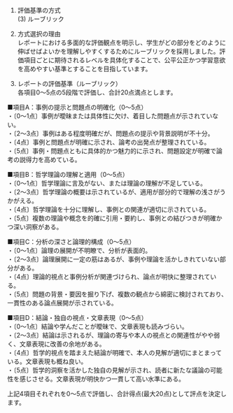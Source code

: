 1. 評価基準の方式  
(3) ルーブリック

2. 方式選択の理由  
レポートにおける多面的な評価観点を明示し、学生がどの部分をどのように伸ばせばよいかを理解しやすくするためにルーブリックを採用しました。評価項目ごとに期待されるレベルを具体化することで、公平公正かつ学習意欲を高めやすい基準とすることを目指しています。

3. レポートの評価基準（ルーブリック）  
各項目0～5点の5段階で評価し、合計20点満点とします。

■項目A：事例の提示と問題点の明確化（0～5点）  
・〔0～1点〕事例が曖昧または具体性に欠け、着目した問題点が示されていない。  
・〔2～3点〕事例はある程度明確だが、問題点の提示や背景説明が不十分。  
・〔4点〕事例と問題点が明確に示され、論考の出発点が整理されている。  
・〔5点〕事例・問題点ともに具体的かつ魅力的に示され、問題設定が明確で論考の説得力を高めている。  

■項目B：哲学理論の理解と適用（0～5点）  
・〔0～1点〕哲学理論に言及がない、または理論の理解が不足している。  
・〔2～3点〕哲学理論の概要は示されているが、適用が部分的で理解の浅さがうかがえる。  
・〔4点〕哲学理論を十分に理解し、事例との関連が適切に示されている。  
・〔5点〕複数の理論や概念を的確に引用・要約し、事例との結びつきが明確かつ深い洞察がある。  

■項目C：分析の深さと論理的構成（0～5点）  
・〔0～1点〕論理の展開が不明瞭で、分析が表面的。  
・〔2～3点〕論理展開に一定の筋はあるが、事例や理論を活かしきれていない部分がある。  
・〔4点〕理論的視点と事例分析が関連づけられ、論点が明快に整理されている。  
・〔5点〕問題の背景・要因を掘り下げ、複数の観点から綿密に検討されており、一貫性のある論点展開が示されている。  

■項目D：結論・独自の視点・文章表現（0～5点）  
・〔0～1点〕結論や学んだことが曖昧で、文章表現も読みづらい。  
・〔2～3点〕結論は示されるが、理論の寄与や本人の視点との関連性がやや弱く、文章表現に改善の余地がある。  
・〔4点〕哲学的視点を踏まえた結論が明確で、本人の見解が適切にまとまっている。文章表現も概ね良い。  
・〔5点〕哲学的洞察を活かした独自の見解が示され、読者に新たな議論の可能性を感じさせる。文章表現が明快かつ一貫して高い水準にある。  

上記4項目それぞれを0～5点で評価し、合計得点(最大20点)として評点を決定します。